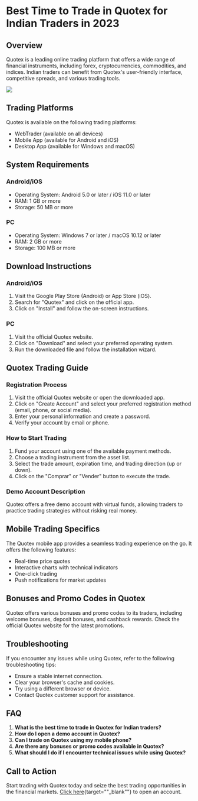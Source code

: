 # Best Time to Trade in Quotex for Indian Traders in 2023

## Overview

Quotex is a leading online trading platform that offers a wide range of
financial instruments, including forex, cryptocurrencies, commodities,
and indices. Indian traders can benefit from Quotex\'s user-friendly
interface, competitive spreads, and various trading tools.

[![](https://static.quotex.io/files/4_en/300_250.jpg)](https://traff.sbs/brokerqxlid)

## Trading Platforms

Quotex is available on the following trading platforms:

-   WebTrader (available on all devices)
-   Mobile App (available for Android and iOS)
-   Desktop App (available for Windows and macOS)

## System Requirements

### Android/iOS

-   Operating System: Android 5.0 or later / iOS 11.0 or later
-   RAM: 1 GB or more
-   Storage: 50 MB or more

### PC

-   Operating System: Windows 7 or later / macOS 10.12 or later
-   RAM: 2 GB or more
-   Storage: 100 MB or more

## Download Instructions

### Android/iOS

1.  Visit the Google Play Store (Android) or App Store (iOS).
2.  Search for "Quotex" and click on the official app.
3.  Click on "Install" and follow the on-screen instructions.

### PC

1.  Visit the official Quotex website.
2.  Click on "Download" and select your preferred operating
    system.
3.  Run the downloaded file and follow the installation wizard.

## Quotex Trading Guide

### Registration Process

1.  Visit the official Quotex website or open the downloaded app.
2.  Click on "Create Account" and select your preferred
    registration method (email, phone, or social media).
3.  Enter your personal information and create a password.
4.  Verify your account by email or phone.

### How to Start Trading

1.  Fund your account using one of the available payment methods.
2.  Choose a trading instrument from the asset list.
3.  Select the trade amount, expiration time, and trading direction (up
    or down).
4.  Click on the "Comprar" or "Vender" button to execute the
    trade.

### Demo Account Description

Quotex offers a free demo account with virtual funds, allowing traders
to practice trading strategies without risking real money.

## Mobile Trading Specifics

The Quotex mobile app provides a seamless trading experience on the go.
It offers the following features:

-   Real-time price quotes
-   Interactive charts with technical indicators
-   One-click trading
-   Push notifications for market updates

## Bonuses and Promo Codes in Quotex

Quotex offers various bonuses and promo codes to its traders, including
welcome bonuses, deposit bonuses, and cashback rewards. Check the
official Quotex website for the latest promotions.

## Troubleshooting

If you encounter any issues while using Quotex, refer to the following
troubleshooting tips:

-   Ensure a stable internet connection.
-   Clear your browser\'s cache and cookies.
-   Try using a different browser or device.
-   Contact Quotex customer support for assistance.

## FAQ

1.  **What is the best time to trade in Quotex for Indian traders?**
2.  **How do I open a demo account in Quotex?**
3.  **Can I trade on Quotex using my mobile phone?**
4.  **Are there any bonuses or promo codes available in Quotex?**
5.  **What should I do if I encounter technical issues while using
    Quotex?**

## Call to Action

Start trading with Quotex today and seize the best trading opportunities
in the financial markets. [Click
here](\%22https://traff.sbs/brokerqxlid\%22){target=""_blank""} to
open an account.

